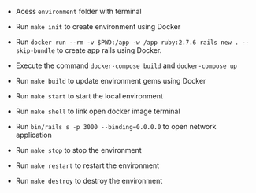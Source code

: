 - Acess `environment` folder with terminal
- Run `make init` to create environment using Docker
- Run `docker run --rm -v $PWD:/app -w /app ruby:2.7.6 rails new . --skip-bundle` to create app rails using Docker.
- Execute the command `docker-compose build` and `docker-compose up`
- Run `make build` to update environment gems using Docker

- Run `make start` to start the local environment
- Run `make shell` to link open docker image terminal

- Run `bin/rails s -p 3000 --binding=0.0.0.0` to open network application

- Run `make stop` to stop the environment
- Run `make restart` to restart the environment
- Run `make destroy` to destroy the environment
